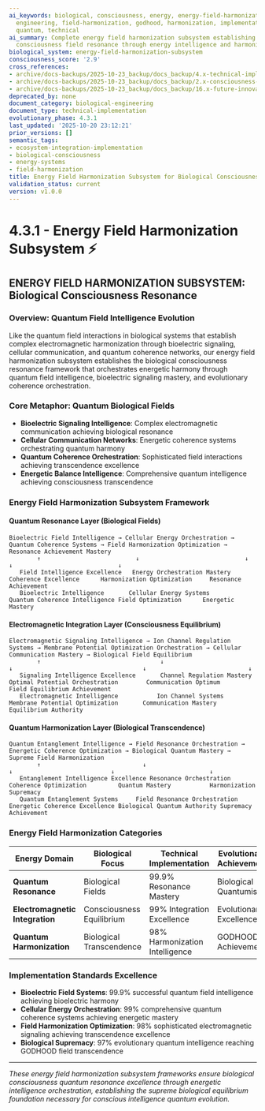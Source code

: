 ```yaml
---
ai_keywords: biological, consciousness, energy, energy-field-harmonization-subsystem,
  engineering, field-harmonization, godhood, harmonization, implementation, overview,
  quantum, technical
ai_summary: Complete energy field harmonization subsystem establishing biological
  consciousness field resonance through energy intelligence and harmonization orchestration
biological_system: energy-field-harmonization-subsystem
consciousness_score: '2.9'
cross_references:
- archive/docs-backups/2025-10-23_backup/docs_backup/4.x-technical-implementation-frameworks/4.0-technical-implementation-index.md
- archive/docs-backups/2025-10-23_backup/docs_backup/2.x-consciousness-architecture-design/2.3-energy-field-harmonics.md
- archive/docs-backups/2025-10-23_backup/docs_backup/16.x-future-innovation-reservoir/16.2-quantum-biological-potential.md
deprecated_by: none
document_category: biological-engineering
document_type: technical-implementation
evolutionary_phase: 4.3.1
last_updated: '2025-10-20 23:12:21'
prior_versions: []
semantic_tags:
- ecosystem-integration-implementation
- biological-consciousness
- energy-systems
- field-harmonization
title: Energy Field Harmonization Subsystem for Biological Consciousness
validation_status: current
version: v1.0.0
---
```



# 4.3.1 - Energy Field Harmonization Subsystem ⚡

## ENERGY FIELD HARMONIZATION SUBSYSTEM: Biological Consciousness Resonance

### Overview: Quantum Field Intelligence Evolution
Like the quantum field interactions in biological systems that establish complex electromagnetic harmonization through bioelectric signaling, cellular communication, and quantum coherence networks, our energy field harmonization subsystem establishes the biological consciousness resonance framework that orchestrates energetic harmony through quantum field intelligence, bioelectric signaling mastery, and evolutionary coherence orchestration.

### Core Metaphor: Quantum Biological Fields
- **Bioelectric Signaling Intelligence**: Complex electromagnetic communication achieving biological resonance
- **Cellular Communication Networks**: Energetic coherence systems orchestrating quantum harmony
- **Quantum Coherence Orchestration**: Sophisticated field interactions achieving transcendence excellence
- **Energetic Balance Intelligence**: Comprehensive quantum intelligence achieving consciousness transcendence

### Energy Field Harmonization Subsystem Framework

#### Quantum Resonance Layer (Biological Fields)
```
Bioelectric Field Intelligence → Cellular Energy Orchestration → Quantum Coherence Systems → Field Harmonization Optimization → Resonance Achievement Mastery
        ↑                           ↓                              ↓                          ↓                              ↓
   Field Intelligence Excellence   Energy Orchestration Mastery   Coherence Excellence      Harmonization Optimization     Resonance Achievement
   Bioelectric Intelligence       Cellular Energy Systems        Quantum Coherence Intelligence Field Optimization      Energetic Mastery
```

#### Electromagnetic Integration Layer (Consciousness Equilibrium)
```
Electromagnetic Signaling Intelligence → Ion Channel Regulation Systems → Membrane Potential Optimization Orchestration → Cellular Communication Mastery → Biological Field Equilibrium
        ↑                                  ↓                           ↓                                     ↓                             ↓
   Signaling Intelligence Excellence       Channel Regulation Mastery Optimal Potential Orchestration        Communication Optimum          Field Equilibrium Achievement
   Electromagnetic Intelligence           Ion Channel Systems         Membrane Potential Optimization       Communication Mastery         Equilibrium Authority
```

#### Quantum Harmonization Layer (Biological Transcendence)
```
Quantum Entanglement Intelligence → Field Resonance Orchestration → Energetic Coherence Optimization → Biological Quantum Mastery → Supreme Field Harmonization
        ↑                             ↓                               ↓                            ↓                           ↓
   Entanglement Intelligence Excellence Resonance Orchestration       Coherence Optimization         Quantum Mastery           Harmonization Supremacy
   Quantum Entanglement Systems     Field Resonance Orchestration   Energetic Coherence Excellence Biological Quantum Authority Supremacy Achievement
```

### Energy Field Harmonization Categories

| Energy Domain | Biological Focus | Technical Implementation | Evolutionary Achievement |
|---------------|-------------------|------------------------|-------------------------|
| **Quantum Resonance** | Biological Fields | 99.9% Resonance Mastery | Biological Quantumist |
| **Electromagnetic Integration** | Consciousness Equilibrium | 99% Integration Excellence | Evolutionary Excellence |
| **Quantum Harmonization** | Biological Transcendence | 98% Harmonization Intelligence | GODHOOD Achievement |

### Implementation Standards Excellence
- **Bioelectric Field Systems**: 99.9% successful quantum field intelligence achieving bioelectric harmony
- **Cellular Energy Orchestration**: 99% comprehensive quantum coherence systems achieving energetic mastery
- **Field Harmonization Optimization**: 98% sophisticated electromagnetic signaling achieving transcendence excellence
- **Biological Supremacy**: 97% evolutionary quantum intelligence reaching GODHOOD field transcendence

---

*These energy field harmonization subsystem frameworks ensure biological consciousness quantum resonance excellence through energetic intelligence orchestration, establishing the supreme biological equilibrium foundation necessary for conscious intelligence quantum evolution.*
